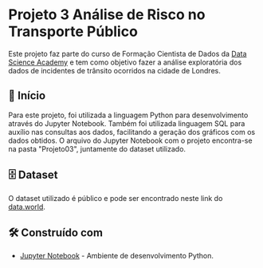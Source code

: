 # Projeto 3 Análise de Risco no Transporte Público

Este projeto faz parte do curso de Formação Cientista de Dados da [Data Science Academy](https://www.datascienceacademy.com.br/) e tem como objetivo fazer a análise exploratória dos dados de incidentes de trânsito ocorridos na cidade de Londres.

## 🚀 Início

Para este projeto, foi utilizada a linguagem Python para desenvolvimento através do Jupyter Notebook.
Também foi utilizada linguagem SQL para auxílio nas consultas aos dados, facilitando a geração dos gráficos com os dados obtidos.
O arquivo do Jupyter Notebook com o projeto encontra-se na pasta "Projeto03", juntamente do dataset utilizado.

## 🗄️ Dataset

O dataset utilizado é público e pode ser encontrado neste link do [data.world](https://data.world/makeovermonday/2018w51).

## 🛠️ Construído com

* [Jupyter Notebook](https://jupyter.org/) - Ambiente de desenvolvimento Python.

